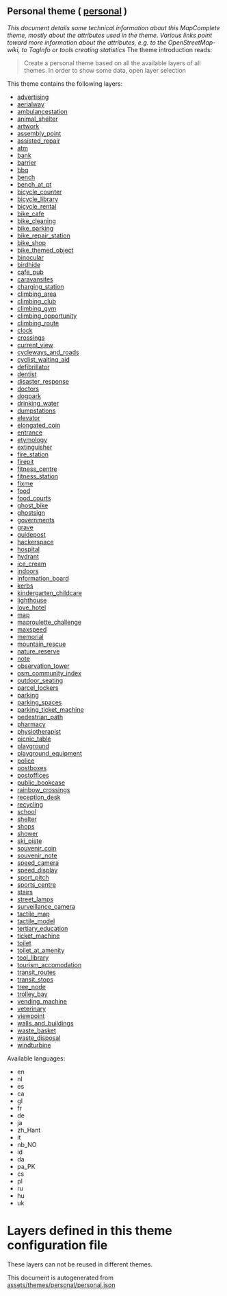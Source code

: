 [//]: # (WARNING: this file is automatically generated. Please find the sources at the bottom and edit those sources)

## Personal theme ( [personal](https://mapcomplete.org/personal) )
_This document details some technical information about this MapComplete theme, mostly about the attributes used in the theme. Various links point toward more information about the attributes, e.g. to the OpenStreetMap-wiki, to TagInfo or tools creating statistics_
The theme introduction reads:

> Create a personal theme based on all the available layers of all themes. In order to show some data, open layer selection

This theme contains the following layers:

 - [advertising](../Layers/advertising.md)
 - [aerialway](../Layers/aerialway.md)
 - [ambulancestation](../Layers/ambulancestation.md)
 - [animal_shelter](../Layers/animal_shelter.md)
 - [artwork](../Layers/artwork.md)
 - [assembly_point](../Layers/assembly_point.md)
 - [assisted_repair](../Layers/assisted_repair.md)
 - [atm](../Layers/atm.md)
 - [bank](../Layers/bank.md)
 - [barrier](../Layers/barrier.md)
 - [bbq](../Layers/bbq.md)
 - [bench](../Layers/bench.md)
 - [bench_at_pt](../Layers/bench_at_pt.md)
 - [bicycle_counter](../Layers/bicycle_counter.md)
 - [bicycle_library](../Layers/bicycle_library.md)
 - [bicycle_rental](../Layers/bicycle_rental.md)
 - [bike_cafe](../Layers/bike_cafe.md)
 - [bike_cleaning](../Layers/bike_cleaning.md)
 - [bike_parking](../Layers/bike_parking.md)
 - [bike_repair_station](../Layers/bike_repair_station.md)
 - [bike_shop](../Layers/bike_shop.md)
 - [bike_themed_object](../Layers/bike_themed_object.md)
 - [binocular](../Layers/binocular.md)
 - [birdhide](../Layers/birdhide.md)
 - [cafe_pub](../Layers/cafe_pub.md)
 - [caravansites](../Layers/caravansites.md)
 - [charging_station](../Layers/charging_station.md)
 - [climbing_area](../Layers/climbing_area.md)
 - [climbing_club](../Layers/climbing_club.md)
 - [climbing_gym](../Layers/climbing_gym.md)
 - [climbing_opportunity](../Layers/climbing_opportunity.md)
 - [climbing_route](../Layers/climbing_route.md)
 - [clock](../Layers/clock.md)
 - [crossings](../Layers/crossings.md)
 - [current_view](../Layers/current_view.md)
 - [cycleways_and_roads](../Layers/cycleways_and_roads.md)
 - [cyclist_waiting_aid](../Layers/cyclist_waiting_aid.md)
 - [defibrillator](../Layers/defibrillator.md)
 - [dentist](../Layers/dentist.md)
 - [disaster_response](../Layers/disaster_response.md)
 - [doctors](../Layers/doctors.md)
 - [dogpark](../Layers/dogpark.md)
 - [drinking_water](../Layers/drinking_water.md)
 - [dumpstations](../Layers/dumpstations.md)
 - [elevator](../Layers/elevator.md)
 - [elongated_coin](../Layers/elongated_coin.md)
 - [entrance](../Layers/entrance.md)
 - [etymology](../Layers/etymology.md)
 - [extinguisher](../Layers/extinguisher.md)
 - [fire_station](../Layers/fire_station.md)
 - [firepit](../Layers/firepit.md)
 - [fitness_centre](../Layers/fitness_centre.md)
 - [fitness_station](../Layers/fitness_station.md)
 - [fixme](../Layers/fixme.md)
 - [food](../Layers/food.md)
 - [food_courts](../Layers/food_courts.md)
 - [ghost_bike](../Layers/ghost_bike.md)
 - [ghostsign](../Layers/ghostsign.md)
 - [governments](../Layers/governments.md)
 - [grave](../Layers/grave.md)
 - [guidepost](../Layers/guidepost.md)
 - [hackerspace](../Layers/hackerspace.md)
 - [hospital](../Layers/hospital.md)
 - [hydrant](../Layers/hydrant.md)
 - [ice_cream](../Layers/ice_cream.md)
 - [indoors](../Layers/indoors.md)
 - [information_board](../Layers/information_board.md)
 - [kerbs](../Layers/kerbs.md)
 - [kindergarten_childcare](../Layers/kindergarten_childcare.md)
 - [lighthouse](../Layers/lighthouse.md)
 - [love_hotel](../Layers/love_hotel.md)
 - [map](../Layers/map.md)
 - [maproulette_challenge](../Layers/maproulette_challenge.md)
 - [maxspeed](../Layers/maxspeed.md)
 - [memorial](../Layers/memorial.md)
 - [mountain_rescue](../Layers/mountain_rescue.md)
 - [nature_reserve](../Layers/nature_reserve.md)
 - [note](../Layers/note.md)
 - [observation_tower](../Layers/observation_tower.md)
 - [osm_community_index](../Layers/osm_community_index.md)
 - [outdoor_seating](../Layers/outdoor_seating.md)
 - [parcel_lockers](../Layers/parcel_lockers.md)
 - [parking](../Layers/parking.md)
 - [parking_spaces](../Layers/parking_spaces.md)
 - [parking_ticket_machine](../Layers/parking_ticket_machine.md)
 - [pedestrian_path](../Layers/pedestrian_path.md)
 - [pharmacy](../Layers/pharmacy.md)
 - [physiotherapist](../Layers/physiotherapist.md)
 - [picnic_table](../Layers/picnic_table.md)
 - [playground](../Layers/playground.md)
 - [playground_equipment](../Layers/playground_equipment.md)
 - [police](../Layers/police.md)
 - [postboxes](../Layers/postboxes.md)
 - [postoffices](../Layers/postoffices.md)
 - [public_bookcase](../Layers/public_bookcase.md)
 - [rainbow_crossings](../Layers/rainbow_crossings.md)
 - [reception_desk](../Layers/reception_desk.md)
 - [recycling](../Layers/recycling.md)
 - [school](../Layers/school.md)
 - [shelter](../Layers/shelter.md)
 - [shops](../Layers/shops.md)
 - [shower](../Layers/shower.md)
 - [ski_piste](../Layers/ski_piste.md)
 - [souvenir_coin](../Layers/souvenir_coin.md)
 - [souvenir_note](../Layers/souvenir_note.md)
 - [speed_camera](../Layers/speed_camera.md)
 - [speed_display](../Layers/speed_display.md)
 - [sport_pitch](../Layers/sport_pitch.md)
 - [sports_centre](../Layers/sports_centre.md)
 - [stairs](../Layers/stairs.md)
 - [street_lamps](../Layers/street_lamps.md)
 - [surveillance_camera](../Layers/surveillance_camera.md)
 - [tactile_map](../Layers/tactile_map.md)
 - [tactile_model](../Layers/tactile_model.md)
 - [tertiary_education](../Layers/tertiary_education.md)
 - [ticket_machine](../Layers/ticket_machine.md)
 - [toilet](../Layers/toilet.md)
 - [toilet_at_amenity](../Layers/toilet_at_amenity.md)
 - [tool_library](../Layers/tool_library.md)
 - [tourism_accomodation](../Layers/tourism_accomodation.md)
 - [transit_routes](../Layers/transit_routes.md)
 - [transit_stops](../Layers/transit_stops.md)
 - [tree_node](../Layers/tree_node.md)
 - [trolley_bay](../Layers/trolley_bay.md)
 - [vending_machine](../Layers/vending_machine.md)
 - [veterinary](../Layers/veterinary.md)
 - [viewpoint](../Layers/viewpoint.md)
 - [walls_and_buildings](../Layers/walls_and_buildings.md)
 - [waste_basket](../Layers/waste_basket.md)
 - [waste_disposal](../Layers/waste_disposal.md)
 - [windturbine](../Layers/windturbine.md)

Available languages:

 - en
 - nl
 - es
 - ca
 - gl
 - fr
 - de
 - ja
 - zh_Hant
 - it
 - nb_NO
 - id
 - da
 - pa_PK
 - cs
 - pl
 - ru
 - hu
 - uk

# Layers defined in this theme configuration file
These layers can not be reused in different themes.


This document is autogenerated from [assets/themes/personal/personal.json](https://github.com/pietervdvn/MapComplete/blob/develop/assets/themes/personal/personal.json)
